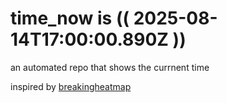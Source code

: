 # time_now is (( 2025-08-14T17:00:00.890Z ))

an automated repo that shows the currnent time

inspired by [breakingheatmap](https://github.com/breakingheatmap/breakingheatmap)